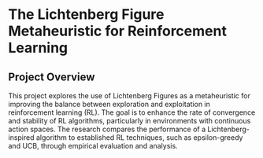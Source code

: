# The Lichtenberg Figure Metaheuristic for Reinforcement Learning

## Project Overview
This project explores the use of Lichtenberg Figures as a metaheuristic for improving the balance between exploration and exploitation in reinforcement learning (RL). The goal is to enhance the rate of convergence and stability of RL algorithms, particularly in environments with continuous action spaces. The research compares the performance of a Lichtenberg-inspired algorithm to established RL techniques, such as epsilon-greedy and UCB, through empirical evaluation and analysis.

